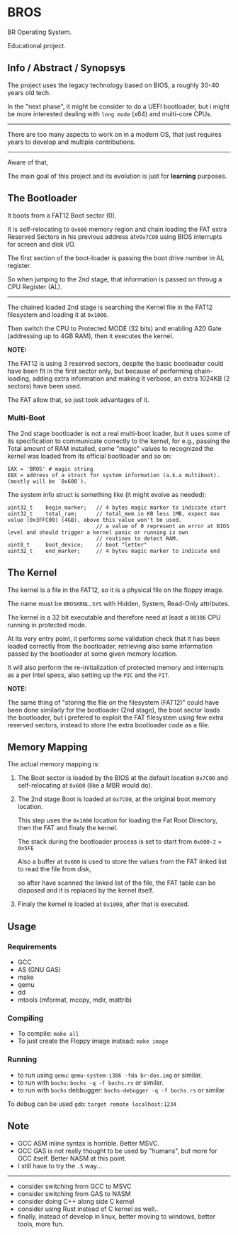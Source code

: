 # BROS

BR Operating System.

Educational project.

## Info / Abstract / Synopsys

The project uses the legacy technology based on BIOS, a roughly 30-40 years old tech.

In the "next phase", it might be consider to do a UEFI bootloader, but i might be more interested 
dealing with `long mode` (x64) and multi-core CPUs.

---

There are too many aspects to work on in a modern OS, that just requires years to develop and multiple contributions.

--- 

Aware of that,

The main goal of this project and its evolution is just for **learning** purposes.

## The Bootloader

It boots from a FAT12 Boot sector (0).

It is self-relocating to `0x600` memory region and chain loading the FAT extra Reserved Sectors in his previous address atv`0x7C00` using BIOS interrupts for screen and disk I/O.

The first section of the boot-loader is passing the boot drive number in AL register.

So when jumping to the 2nd stage, that information is passed on throug a CPU Register (AL).

---

The chained loaded 2nd stage is searching the Kernel file in the FAT12 filesystem and loading it at `0x1000`.

Then switch the CPU to Protected MODE (32 bits) and enabling A20 Gate (addressing up to 4GB RAM),
 then it executes the kernel.

**NOTE:**

The FAT12 is using 3 reserved sectors, despite the basic bootloader could have been fit in the first sector only,
but because of performing chain-loading, adding extra information and making it verbose, an extra 1024KB (2 sectors)
have been used.

The FAT allow that, so just took advantages of it.


### Multi-Boot

The 2nd stage bootloader is not a real multi-boot loader, but it uses some of its specification to communicate correctly
to the kernel, for e.g., passing the Total amount of RAM installed, some "magic" values to recognized the kernel was loaded from its official bootloader and so on:

```
EAX = 'BROS' # magic string
EBX = address of a struct for system information (a.k.a multiboot). (mostly will be `0x600`).
```

The system info struct is something like (it might evolve as needed):
```
uint32_t    begin_marker;   // 4 bytes magic marker to indicate start
uint32_t    total_ram;      // total_mem in KB less 1MB, expect max value (0x3FFC00) (4GB), above this value won't be used.
                            // a value of 0 represent an error at BIOS level and should trigger a kernel panic or running is own
                            // routines to detect RAM.
uint8_t     boot_device;    // boot "letter"
uint32_t    end_marker;     // 4 bytes magic marker to indicate end
```



## The Kernel

The kernel is a file in the FAT12, so it is a physical file on the floppy image.

The name must be `BROSKRNL.SYS` with Hidden, System, Read-Only attributes.

The kernel is a 32 bit executable and therefore need at least a `80386` CPU running in protected mode.

At its very entry point, it performs some validation check that it has been loaded correctly from the bootloader, retrieving also some information passed by the bootloader at some given memory location.

 It will also perform the re-initialization of protected memory and interrupts as a per Intel specs, also setting up the `PIC` and the `PIT`.


**NOTE:**

The same thing of "storing the file on the filesystem (FAT12)" could have been done similarly for the bootloader (2nd stage), the boot sector loads the bootloader, but i prefered to exploit the FAT filesystem using few extra reserved sectors, instead to store the extra bootloader code as a file.

## Memory Mapping

The actual memory mapping is:

1. The Boot sector is loaded by the BIOS at the default location `0x7C00` and self-relocating at `0x600` (like a MBR would do).

2. The 2nd stage Boot is loaded at `0x7C00`, at the original boot memory location.


    This step uses the `0x1000` location for loading the Fat Root Directory, then the FAT and finaly the kernel.

    The stack during the bootloader process is set to start from `0x600-2` = `0x5FE`

    Also a buffer at `0x600` is used to store the values from the FAT linked list to read the file from disk,

    so after have scanned the linked list of the file, the FAT table can be disposed and it is replaced by the kernel itself.


3. Finaly the kernel is loaded at `0x1000`, after that is executed.

## Usage

### Requirements

- GCC
- AS (GNU GAS)
- make
- qemu
- dd
- mtools (mformat, mcopy, mdir, mattrib)

### Compiling

- To compile: `make all`
- To just create the Floppy image instead: `make image`

### Running

- to run using `qemu`: `qemu-system-i386 -fda br-dos.img` or similar.
- to run with  `bochs`: `bochs -q -f bochs.rs` or similar.
- to run with `bochs` debbugger: `bochs-debugger -q -f bochs.rs` or similar

To debug can be used `gdb`: `target remote localhost:1234`

## Note

- GCC ASM inline syntax is horrible. Better MSVC.
- GCC GAS is not really thought to be used by "humans", but more for GCC itself. Better NASM at this point.
- I still have to try the `.S` way...

---

- consider switching from GCC to MSVC
- consider switching from GAS to NASM
- consider doing C++ along side C kernel
- consider using Rust instead of C kernel as well..
- finally, instead of develop in linux, better moving to windows, better tools, more fun.